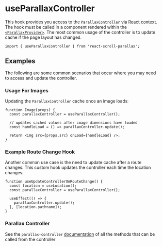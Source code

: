 # useParallaxController

This hook provides you access to the [`ParallaxController`](https://parallax-controller.vercel.app/docs/api/parallax-controller/) via [React context](https://facebook.github.io/react/docs/context.html). The hook must be called in a component rendered within the [`<ParallaxProvider>`](/docs/usage/components/parallax-provider). The most common usage of the controller is to update cache if the page layout has changed.

```tsx
import { useParallaxController } from 'react-scroll-parallax';
```

## Examples

The following are some common scenarios that occur where you may need to access and update the controller.

### Usage For Images

Updating the `ParallaxController` cache once an image loads:

```tsx
function Image(props) {
  const parallaxController = useParallaxController();

  // updates cached values after image dimensions have loaded
  const handleLoad = () => parallaxController.update();

  return <img src={props.src} onLoad={handleLoad} />;
}
```

### Example Route Change Hook

Another common use case is the need to update cache after a route changes. This custom hook updates the controller each time the location changes.

```tsx
function useUpdateControllerOnRouteChange() {
  const location = useLocation();
  const parallaxController = useParallaxController();

  useEffect(() => {
    parallaxController.update();
  }, [location.pathname]);
}
```

### Parallax Controller

See the `parallax-controller` [documentation](https://parallax-controller.vercel.app/docs/api/parallax-controller/) of all the methods that can be called from the controller
